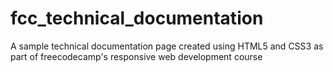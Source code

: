 # fcc_technical_documentation
A sample technical documentation page created using HTML5 and CSS3 as part of freecodecamp's responsive web development course
